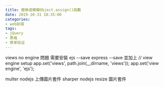 ```yaml
---
title: 替換或模擬Object.assign()函數
date: 2019-10-31 18:35:00
categories: 
- web前端
tags:
- jQuery
- 表格
- 表单验证
---
```



views no engine 問題
需要安裝 ejs --save
express --save 
並加上
// view engine setup
app.set('views', path.join(__dirname, 'views'));
app.set('view engine', 'ejs');


multer nodejs 上傳圖片套件
sharper nodejs resize 圖片套件